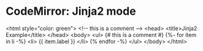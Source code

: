 CodeMirror: Jinja2 mode
=======================

&lt;html style="color: green"&gt; &lt;!-- this is a comment --&gt; &lt;head&gt; &lt;title&gt;Jinja2 Example&lt;/title&gt; &lt;/head&gt; &lt;body&gt; &lt;ul&gt; {\# this is a comment \#} {%- for item in li -%} &lt;li&gt; {{ item.label }} &lt;/li&gt; {% endfor -%} &lt;/ul&gt; &lt;/body&gt; &lt;/html&gt;
